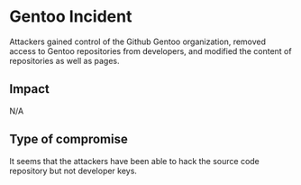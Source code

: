 # Gentoo Incident

Attackers gained control of the Github Gentoo organization, removed access to
Gentoo repositories from developers, and modified the content of repositories as
well as pages.


## Impact

N/A

## Type of compromise

It seems that the attackers have been able to hack the source code repository
but not developer keys.

